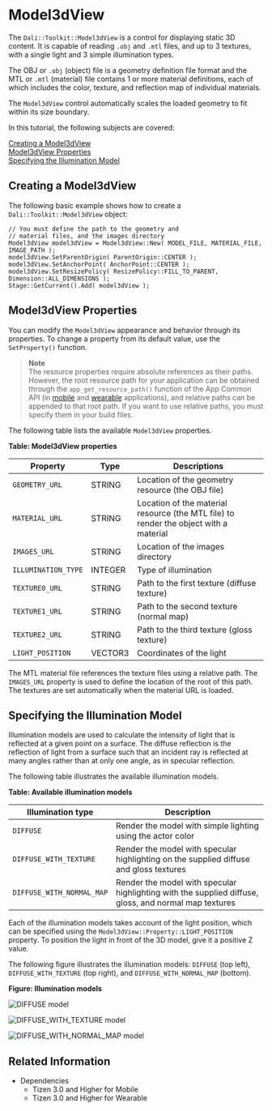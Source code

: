 # Model3dView


The `Dali::Toolkit::Model3dView` is a control for displaying static 3D content. It is capable of reading `.obj` and `.mtl` files, and up to 3 textures, with a single light and 3 simple illumination types.

The OBJ or `.obj` (object) file is a geometry definition file format and the MTL or `.mtl` (material) file contains 1 or more material definitions, each of which includes the color, texture, and reflection map of individual materials.

The `Model3dView` control automatically scales the loaded geometry to fit within its size boundary.

In this tutorial, the following subjects are covered:

[Creating a Model3dView](#1)<br>
[Model3dView Properties](#2)<br>
[Specifying the Illumination Model](#3)<br>

<a name="1"></a>
## Creating a Model3dView

The following basic example shows how to create a `Dali::Toolkit::Model3dView` object:

```
// You must define the path to the geometry and
// material files, and the images directory
Model3dView model3dView = Model3dView::New( MODEL_FILE, MATERIAL_FILE, IMAGE_PATH );
model3dView.SetParentOrigin( ParentOrigin::CENTER );
model3dView.SetAnchorPoint( AnchorPoint::CENTER );
model3dView.SetResizePolicy( ResizePolicy::FILL_TO_PARENT, Dimension::ALL_DIMENSIONS );
Stage::GetCurrent().Add( model3dView );
```

<a name="2"></a>
## Model3dView Properties

You can modify the `Model3dView` appearance and behavior through its properties. To change a property from its default value, use the `SetProperty()` function.

> **Note**  
> The resource properties require absolute references as their paths. However, the root resource path for your application can be obtained through the `app_get_resource_path()` function of the App Common API (in [mobile](../../../api/mobile/latest/group__CAPI__APP__COMMON__MODULE.html) and [wearable](../../../api/wearable/latest/group__CAPI__APP__COMMON__MODULE.html) applications), and relative paths can be appended to that root path. If you want to use relative paths, you must specify them in your build files.

The following table lists the available `Model3dView` properties.

**Table: Model3dView properties**

| Property            | Type    | Descriptions                             |
|---------------------|---------|------------------------------------------|
| `GEOMETRY_URL`      | STRING  | Location of the geometry resource (the OBJ file) |
| `MATERIAL_URL`      | STRING  | Location of the material resource (the MTL file) to render the object with a material |
| `IMAGES_URL`        | STRING  | Location of the images directory         |
| `ILLUMINATION_TYPE` | INTEGER | Type of illumination                     |
| `TEXTURE0_URL`      | STRING  | Path to the first texture (diffuse texture) |
| `TEXTURE1_URL`      | STRING  | Path to the second texture (normal map)  |
| `TEXTURE2_URL`      | STRING  | Path to the third texture (gloss texture) |
| `LIGHT_POSITION`    | VECTOR3 | Coordinates of the light                 |

The MTL material file references the texture files using a relative path. The `IMAGES_URL` property is used to define the location of the root of this path. The textures are set automatically when the material URL is loaded.

<a name="3"></a>
## Specifying the Illumination Model

Illumination models are used to calculate the intensity of light that is reflected at a given point on a surface. The diffuse reflection is the reflection of light from a surface such that an incident ray is reflected at many angles rather than at only one angle, as in specular reflection.

The following table illustrates the available illumination models.

**Table: Available illumination models**

| Illumination type         | Description                              |
|---------------------------|------------------------------------------|
| `DIFFUSE`                 | Render the model with simple lighting using the actor color |
| `DIFFUSE_WITH_TEXTURE`    | Render the model with specular highlighting on the supplied diffuse and gloss textures |
| `DIFFUSE_WITH_NORMAL_MAP` | Render the model with specular highlighting with the supplied diffuse, gloss, and normal map textures |

Each of the illumination models takes account of the light position, which can be specified using the `Model3dView::Property::LIGHT_POSITION` property. To position the light in front of the 3D model, give it a positive Z value.

The following figure illustrates the illumination models: `DIFFUSE` (top left), `DIFFUSE_WITH_TEXTURE` (top right), and `DIFFUSE_WITH_NORMAL_MAP` (bottom).

**Figure: Illumination models**

![DIFFUSE model](./media/dali_model1.png)

![DIFFUSE_WITH_TEXTURE model](./media/dali_model2.png)

![DIFFUSE_WITH_NORMAL_MAP model](./media/dali_model3.png)

## Related Information
- Dependencies
  - Tizen 3.0 and Higher for Mobile
  - Tizen 3.0 and Higher for Wearable
